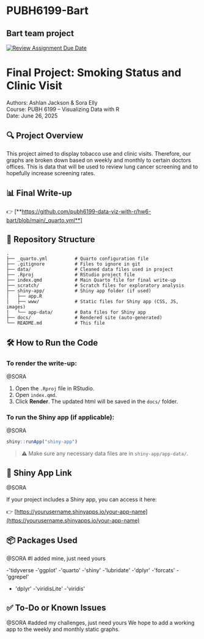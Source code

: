 # PUBH6199-Bart
## Bart team project

[![Review Assignment Due Date](https://classroom.github.com/assets/deadline-readme-button-22041afd0340ce965d47ae6ef1cefeee28c7c493a6346c4f15d667ab976d596c.svg)](https://classroom.github.com/a/2V1dzZDL)
# Final Project: Smoking Status and Clinic Visit

Authors: Ashlan Jackson & Sora Elly  
Course: PUBH 6199 – Visualizing Data with R  
Date: June 26, 2025

## 🔍 Project Overview

This project aimed to display tobacco use and clinic visits. Therefore, our graphs are broken down based on weekly and monthly 
to certain doctors offices. This is data that will be used to review lung cancer screening and to hopefully increase screening rates. 
## 📊 Final Write-up


👉 [**https://github.com/pubh6199-data-viz-with-r/hw6-bart/blob/main/_quarto.yml**]

## 📂 Repository Structure

```plaintext
.
├── _quarto.yml          # Quarto configuration file
├── .gitignore           # Files to ignore in git
├── data/                # Cleaned data files used in project
├── .Rproj               # RStudio project file
├── index.qmd            # Main Quarto file for final write-up
├── scratch/             # Scratch files for exploratory analysis         
├── shiny-app/           # Shiny app folder (if used)
│   ├── app.R
|   ├── www/             # Static files for Shiny app (CSS, JS, images)
│   └── app-data/        # Data files for Shiny app
├── docs/                # Rendered site (auto-generated)
└── README.md            # This file
```

## 🛠 How to Run the Code

### To render the write-up:

@SORA

1. Open the `.Rproj` file in RStudio.
2. Open `index.qmd`.
3. Click **Render**. The updated html will be saved in the `docs/` folder.

### To run the Shiny app (if applicable):

@SORA

```r
shiny::runApp("shiny-app")
```

> ⚠️ Make sure any necessary data files are in `shiny-app/app-data/`.

## 🔗 Shiny App Link
@SORA

If your project includes a Shiny app, you can access it here:

👉 [https://yourusername.shinyapps.io/your-app-name](https://yourusername.shinyapps.io/your-app-name)

## 📦 Packages Used
@SORA
#I added mine, just need yours

-'tidyverse
-'ggplot'
-'quarto'
-'shiny' 
-'lubridate'
-'dplyr'
-'forcats'
-'ggrepel'
- 'dplyr'
-'viridisLite'
 -'viridis'



## ✅ To-Do or Known Issues
@SORA
#added my challenges, just need yours
We hope to add a working app to the weekly and monthly static graphs.
